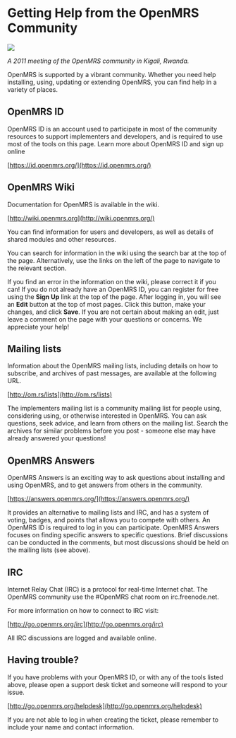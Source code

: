 # Getting Help from the OpenMRS Community

![](http://write.flossmanuals.net/openmrs/getting-help-from-the-openmrs-community/static/implementers-2011.png)

_A 2011 meeting of the OpenMRS community in Kigali, Rwanda._

OpenMRS is supported by a vibrant community. Whether you need help installing, using, updating or extending OpenMRS, you can find help in a variety of places.

## OpenMRS ID

OpenMRS ID is an account used to participate in most of the community resources to support implementers and developers, and is required to use most of the tools on this page. Learn more about OpenMRS ID and sign up online

[https://id.openmrs.org/](https://id.openmrs.org/)

## OpenMRS Wiki

Documentation for OpenMRS is available in the wiki.

[http://wiki.openmrs.org](http://wiki.openmrs.org/)

You can find information for users and developers, as well as details of shared modules and other resources.

You can search for information in the wiki using the search bar at the top of the page. Alternatively, use the links on the left of the page to navigate to the relevant section.

If you find an error in the information on the wiki, please correct it if you can! If you do not already have an OpenMRS ID, you can register for free using the **Sign Up** link at the top of the page. After logging in, you will see an **Edit** button at the top of most pages. Click this button, make your changes, and click **Save**. If you are not certain about making an edit, just leave a comment on the page with your questions or concerns. We appreciate your help!

## Mailing lists

Information about the OpenMRS mailing lists, including details on how to subscribe, and archives of past messages, are available at the following URL.

[http://om.rs/lists](http://om.rs/lists)

The implementers mailing list is a community mailing list for people using, considering using, or otherwise interested in OpenMRS. You can ask questions, seek advice, and learn from others on the mailing list. Search the archives for similar problems before you post - someone else may have already answered your questions!

## OpenMRS Answers

OpenMRS Answers is an exciting way to ask questions about installing and using OpenMRS, and to get answers from others in the community.

[https://answers.openmrs.org/](https://answers.openmrs.org/)

It provides an alternative to mailing lists and IRC, and has a system of voting, badges, and points that allows you to compete with others. An OpenMRS ID is required to log in you can participate. OpenMRS Answers focuses on finding specific answers to specific questions. Brief discussions can be conducted in the comments, but most discussions should be held on the mailing lists \(see above\).

## IRC

Internet Relay Chat \(IRC\) is a protocol for real-time Internet chat. The OpenMRS community use the \#OpenMRS chat room on irc.freenode.net.

For more information on how to connect to IRC visit:

[http://go.openmrs.org/irc](http://go.openmrs.org/irc)

All IRC discussions are logged and available online.

## Having trouble?

If you have problems with your OpenMRS ID, or with any of the tools listed above, please open a support desk ticket and someone will respond to your issue.

[http://go.openmrs.org/helpdesk](http://go.openmrs.org/helpdesk)

If you are not able to log in when creating the ticket, please remember to include your name and contact information.

